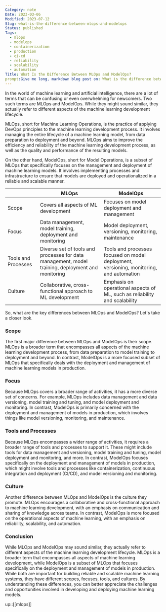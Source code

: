 ```yaml
---
Category: note
Date: 2023-03-06
Modified: 2023-07-12
Slug: what-is-the-difference-between-mlops-and-modelops
Status: published
Tags:
  - mlops
  - modelops
  - containerization
  - production
  - ci-cd
  - reliability
  - scalability
  - automation
Title: What Is the Difference Between MLOps and ModelOps?
prompt:Give me long, markdown blog post on: What is the difference between MLOps and ModelOps?. Use emphasis (bold) and hyperlinks where appropriate.
---
```


In the world of machine learning and artificial intelligence, there are a lot of terms that can be confusing or even overwhelming for newcomers. Two such terms are MLOps and ModelOps. While they might sound similar, they actually refer to different aspects of the machine learning development lifecycle.

MLOps, short for Machine Learning Operations, is the practice of applying DevOps principles to the machine learning development process. It involves managing the entire lifecycle of a machine learning model, from data preparation to deployment and beyond. MLOps aims to improve the efficiency and reliability of the machine learning development process, as well as the quality and performance of the resulting models.

On the other hand, ModelOps, short for Model Operations, is a subset of MLOps that specifically focuses on the management and deployment of machine learning models. It involves implementing processes and infrastructure to ensure that models are deployed and operationalized in a reliable and scalable manner.

|    | MLOps                             | ModelOps                              |
|----|-----------------------------------|---------------------------------------|
|Scope| Covers all aspects of ML development | Focuses on model deployment and management |
|Focus| Data management, model training, deployment and monitoring | Model deployment, versioning, monitoring, maintenance |
|Tools and Processes| Diverse set of tools and processes for data management, model training, deployment and monitoring | Tools and processes focused on model deployment, versioning, monitoring, and automation |
|Culture| Collaborative, cross-functional approach to ML development | Emphasis on operational aspects of ML, such as reliability and scalability |

So, what are the key differences between MLOps and ModelOps? Let's take a closer look.

### Scope

The first major difference between MLOps and ModelOps is their scope. MLOps is a broader term that encompasses all aspects of the machine learning development process, from data preparation to model training to deployment and beyond. In contrast, ModelOps is a more focused subset of MLOps that specifically deals with the deployment and management of machine learning models in production.

### Focus

Because MLOps covers a broader range of activities, it has a more diverse set of concerns. For example, MLOps includes data management and data versioning, model training and tuning, and model deployment and monitoring. In contrast, ModelOps is primarily concerned with the deployment and management of models in production, which involves things like model versioning, monitoring, and maintenance.

### Tools and Processes

Because MLOps encompasses a wider range of activities, it requires a broader range of tools and processes to support it. These might include tools for data management and versioning, model training and tuning, model deployment and monitoring, and more. In contrast, ModelOps focuses specifically on the deployment and management of models in production, which might involve tools and processes like containerization, continuous integration and deployment (CI/CD), and model versioning and monitoring.

### Culture

Another difference between MLOps and ModelOps is the culture they promote. MLOps encourages a collaborative and cross-functional approach to machine learning development, with an emphasis on communication and sharing of knowledge across teams. In contrast, ModelOps is more focused on the operational aspects of machine learning, with an emphasis on reliability, scalability, and automation.

### Conclusion

While MLOps and ModelOps may sound similar, they actually refer to different aspects of the machine learning development lifecycle. MLOps is a broader term that encompasses all aspects of machine learning development, while ModelOps is a subset of MLOps that focuses specifically on the deployment and management of models in production. While both are important for building reliable and scalable machine learning systems, they have different scopes, focuses, tools, and cultures. By understanding these differences, you can better appreciate the challenges and opportunities involved in developing and deploying machine learning models.

up::[[mlops]]
